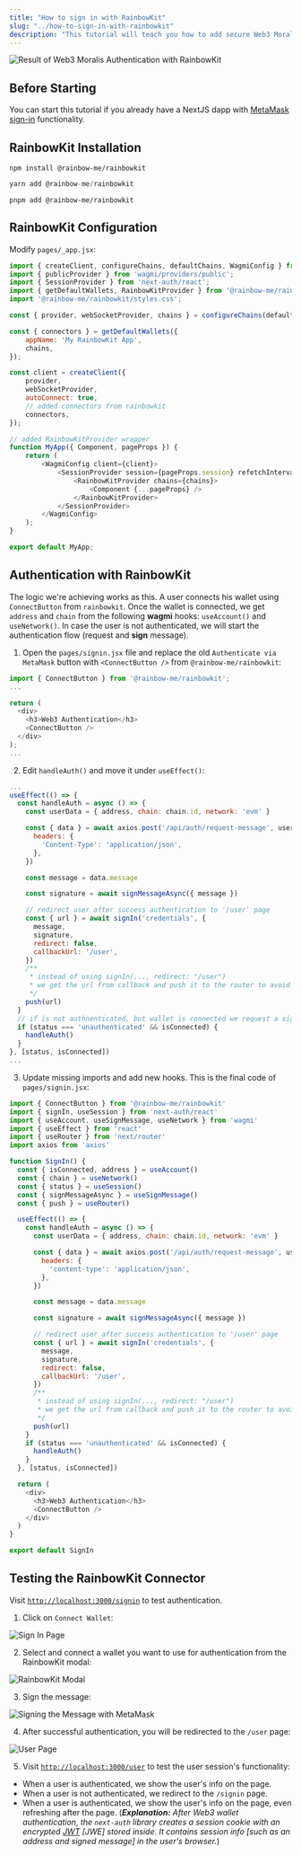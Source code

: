 ```yaml
---
title: "How to sign in with RainbowKit"
slug: "../how-to-sign-in-with-rainbowkit"
description: "This tutorial will teach you how to add secure Web3 Moralis authentication to your NextJS application by walking you through the task of creating a full-stack Web3 authentication solution using the popular NextJS framework."
---
```

![Result of Web3 Moralis Authentication with RainbowKit](/img/content/9dcbe29-rainbow.gif)

## Before Starting

You can start this tutorial if you already have a NextJS dapp with [MetaMask sign-in](doc:sign-in-with-metamask) functionality. 

## RainbowKit Installation

```text npm
npm install @rainbow-me/rainbowkit
```
```javascript yarn
yarn add @rainbow-me/rainbowkit
```
```text pnpm
pnpm add @rainbow-me/rainbowkit
```



## RainbowKit Configuration

Modify `pages/_app.jsx`:

```javascript
import { createClient, configureChains, defaultChains, WagmiConfig } from 'wagmi';
import { publicProvider } from 'wagmi/providers/public';
import { SessionProvider } from 'next-auth/react';
import { getDefaultWallets, RainbowKitProvider } from '@rainbow-me/rainbowkit';
import '@rainbow-me/rainbowkit/styles.css';

const { provider, webSocketProvider, chains } = configureChains(defaultChains, [publicProvider()]);

const { connectors } = getDefaultWallets({
    appName: 'My RainbowKit App',
    chains,
});

const client = createClient({
    provider,
    webSocketProvider,
    autoConnect: true,
    // added connectors from rainbowkit
    connectors,
});

// added RainbowKitProvider wrapper
function MyApp({ Component, pageProps }) {
    return (
        <WagmiConfig client={client}>
            <SessionProvider session={pageProps.session} refetchInterval={0}>
                <RainbowKitProvider chains={chains}>
                    <Component {...pageProps} />
                </RainbowKitProvider>
            </SessionProvider>
        </WagmiConfig>
    );
}

export default MyApp;
```



## Authentication with RainbowKit

The logic we're achieving works as this. A user connects his wallet using `ConnectButton` from `rainbowkit`. Once the wallet is connected, we get `address` and `chain` from the following **wagmi** hooks: `useAccount()` and `useNetwork()`. In case the user is not authenticated, we will start the authentication flow (request and **sign** message).

1. Open the `pages/signin.jsx` file and replace the old `Authenticate via MetaMask` button with `<ConnectButton />` from `@rainbow-me/rainbowkit`:

```javascript
import { ConnectButton } from '@rainbow-me/rainbowkit';
...

return (
  <div>
  	<h3>Web3 Authentication</h3>
    <ConnectButton />
  </div>
);
...
```



2. Edit `handleAuth()` and move it under `useEffect()`: 

```javascript
...
useEffect(() => {
  const handleAuth = async () => {
    const userData = { address, chain: chain.id, network: 'evm' }

    const { data } = await axios.post('/api/auth/request-message', userData, {
      headers: {
        'Content-Type': 'application/json',
      },
    })

    const message = data.message

    const signature = await signMessageAsync({ message })

    // redirect user after success authentication to '/user' page
    const { url } = await signIn('credentials', {
      message,
      signature,
      redirect: false,
      callbackUrl: '/user',
    })
    /**
     * instead of using signIn(..., redirect: "/user")
     * we get the url from callback and push it to the router to avoid page refreshing
     */
    push(url)
  }
  // if is not authnenticated, but wallet is connected we request a signing message and sign it
  if (status === 'unauthenticated' && isConnected) {
    handleAuth()
  }
}, [status, isConnected])
...
```



3. Update missing imports and add new hooks. This is the final code of `pages/signin.jsx`:

```javascript
import { ConnectButton } from '@rainbow-me/rainbowkit'
import { signIn, useSession } from 'next-auth/react'
import { useAccount, useSignMessage, useNetwork } from 'wagmi'
import { useEffect } from 'react'
import { useRouter } from 'next/router'
import axios from 'axios'

function SignIn() {
  const { isConnected, address } = useAccount()
  const { chain } = useNetwork()
  const { status } = useSession()
  const { signMessageAsync } = useSignMessage()
  const { push } = useRouter()

  useEffect(() => {
    const handleAuth = async () => {
      const userData = { address, chain: chain.id, network: 'evm' }

      const { data } = await axios.post('/api/auth/request-message', userData, {
        headers: {
          'content-type': 'application/json',
        },
      })

      const message = data.message

      const signature = await signMessageAsync({ message })

      // redirect user after success authentication to '/user' page
      const { url } = await signIn('credentials', {
        message,
        signature,
        redirect: false,
        callbackUrl: '/user',
      })
      /**
       * instead of using signIn(..., redirect: "/user")
       * we get the url from callback and push it to the router to avoid page refreshing
       */
      push(url)
    }
    if (status === 'unauthenticated' && isConnected) {
      handleAuth()
    }
  }, [status, isConnected])

  return (
    <div>
      <h3>Web3 Authentication</h3>
      <ConnectButton />
    </div>
  )
}

export default SignIn
```



## Testing the RainbowKit Connector

Visit [`http://localhost:3000/signin`](http://localhost:3000/signin) to test authentication.

1. Click on `Connect Wallet`:

![Sign In Page](/img/content/240a10d-10.png)

2. Select and connect a wallet you want to use for authentication from the RainbowKit modal:

![RainbowKit Modal](/img/content/17386f9-27.png)

3. Sign the message:

![Signing the Message with MetaMask](/img/content/6ac66db-109.png)

4. After successful authentication, you will be redirected to the `/user` page:

![User Page](/img/content/2642448-169.png)

5. Visit [`http://localhost:3000/user`](http://localhost:3000/user) to test the user session's functionality: 

- When a user is authenticated, we show the user's info on the page.
- When a user is not authenticated, we redirect to the `/signin` page. 
- When a user is authenticated, we show the user's info on the page, even refreshing after the page. (_**Explanation:** After Web3 wallet authentication, the `next-auth` library creates a session cookie with an encrypted [JWT](https://jwt.io/introduction) [JWE] stored inside. It contains session info [such as an address and signed message] in the user's browser._)